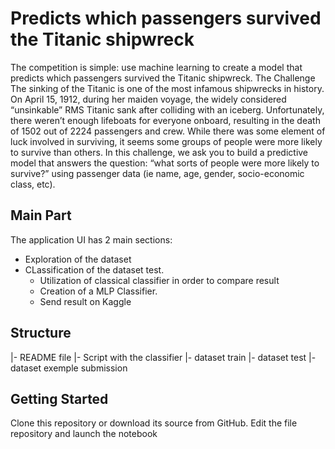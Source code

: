 # Predicts which passengers survived the Titanic shipwreck
The competition is simple: use machine learning to create a model that predicts which passengers survived the Titanic shipwreck.
The Challenge
The sinking of the Titanic is one of the most infamous shipwrecks in history.
On April 15, 1912, during her maiden voyage, the widely considered “unsinkable” RMS Titanic sank after colliding with an iceberg. Unfortunately, there weren’t enough lifeboats for everyone onboard, resulting in the death of 1502 out of 2224 passengers and crew.
While there was some element of luck involved in surviving, it seems some groups of people were more likely to survive than others.
In this challenge, we ask you to build a predictive model that answers the question: “what sorts of people were more likely to survive?” using passenger data (ie name, age, gender, socio-economic class, etc).

## Main Part
The application UI has 2 main sections:
- Exploration of the dataset
- CLassification of the dataset test. 
    - Utilization of classical  classifier in order to compare result
    - Creation of a MLP Classifier.
    - Send result on Kaggle

## Structure

|- README file
|- Script with the classifier
|- dataset train
|- dataset test
|- dataset exemple submission

## Getting Started
Clone this repository or download its source from GitHub.
Edit the file repository and launch the notebook

